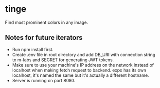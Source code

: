 # tinge
Find most prominent colors in any image.

## Notes for future iterators
- Run npm install first.
- Create .env file in root directory and add DB_URI with connection string to m-labs and SECRET for generating JWT tokens.
- Make sure to use your machine's IP address on the network instead of localhost when making fetch request to backend. expo has its own localhost, it's named the same but it's actually a different hostname.
- Server is running on port 8080.
